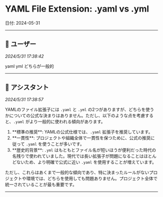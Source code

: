 # YAML File Extension: .yaml vs .yml

日付: 2024-05-31

---

## 👤 ユーザー
*2024/5/31 17:38:42*

yaml yml どちらが一般的

---

## 🤖 アシスタント
*2024/5/31 17:38:57*

YAMLのファイル拡張子には `.yaml` と `.yml` の2つがありますが、どちらを使うかについての公式な決まりはありません。ただし、以下のような点を考慮すると、`.yaml` がより一般的に使われる傾向があります。

1. \*\*標準の推奨\*\*: YAMLの公式仕様では、`.yaml` 拡張子を推奨しています。
2. \*\*一貫性\*\*: プロジェクトや組織全体で一貫性を保つために、公式の推奨に従って `.yaml` を使うことが多いです。
3. \*\*歴史的背景\*\*: `.yml` はもともとファイル名が短いほうが便利だった時代の名残りで使われていました。現代では長い拡張子が問題になることはほとんどないため、より明確で公式に近い `.yaml` を使用することが増えています。

ただし、これらはあくまで一般的な傾向であり、特に決まったルールがないプロジェクトや環境では、どちらを使用しても問題ありません。プロジェクト全体で統一されていることが最も重要です。

---
